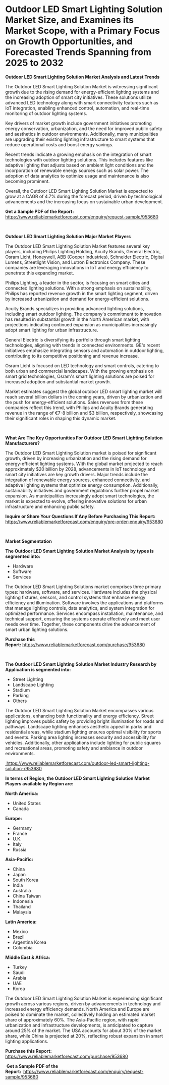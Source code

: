 <p><h1>Outdoor LED Smart Lighting Solution Market Size, and Examines its Market Scope, with a Primary Focus on Growth Opportunities, and Forecasted Trends Spanning from 2025 to 2032</h1></p><p><strong>Outdoor LED Smart Lighting Solution Market Analysis and Latest Trends</strong></p>
<p><p>The Outdoor LED Smart Lighting Solution Market is witnessing significant growth due to the rising demand for energy-efficient lighting systems and the increasing adoption of smart city initiatives. These solutions utilize advanced LED technology along with smart connectivity features such as IoT integration, enabling enhanced control, automation, and real-time monitoring of outdoor lighting systems. </p><p>Key drivers of market growth include government initiatives promoting energy conservation, urbanization, and the need for improved public safety and aesthetics in outdoor environments. Additionally, many municipalities are upgrading their existing lighting infrastructure to smart systems that reduce operational costs and boost energy savings.</p><p>Recent trends indicate a growing emphasis on the integration of smart technologies with outdoor lighting solutions. This includes features like adaptive lighting that adjusts based on ambient light conditions and the incorporation of renewable energy sources such as solar power. The adoption of data analytics to optimize usage and maintenance is also becoming prominent.</p><p>Overall, the Outdoor LED Smart Lighting Solution Market is expected to grow at a CAGR of 4.7% during the forecast period, driven by technological advancements and the increasing focus on sustainable urban development.</p></p>
<p><strong>Get a Sample PDF of the Report:&nbsp;</strong> <a href="https://www.reliablemarketforecast.com/enquiry/request-sample/953680?utm_campaign=3031&utm_medium=2&utm_source=Github&utm_content=ia&utm_term=18042025&utm_id=outdoor-led-smart-lighting-solution">https://www.reliablemarketforecast.com/enquiry/request-sample/953680</a></p>
<p>&nbsp;</p>
<p><strong>Outdoor LED Smart Lighting Solution Major Market Players</strong></p>
<p><p>The Outdoor LED Smart Lighting Solution Market features several key players, including Philips Lighting Holding, Acuity Brands, General Electric, Osram Licht, Honeywell, ABB (Cooper Industries), Schneider Electric, Digital Lumens, Streetlight Vision, and Lutron Electronics Company. These companies are leveraging innovations in IoT and energy efficiency to penetrate this expanding market.</p><p>Philips Lighting, a leader in the sector, is focusing on smart cities and connected lighting solutions. With a strong emphasis on sustainability, Philips has reported revenue growth in the smart lighting segment, driven by increased urbanization and demand for energy-efficient solutions.</p><p>Acuity Brands specializes in providing advanced lighting solutions, including smart outdoor lighting. The company's commitment to innovation has resulted in substantial growth in the North American market, with projections indicating continued expansion as municipalities increasingly adopt smart lighting for urban infrastructure.</p><p>General Electric is diversifying its portfolio through smart lighting technologies, aligning with trends in connected environments. GE's recent initiatives emphasize integrating sensors and automation in outdoor lighting, contributing to its competitive positioning and revenue increase.</p><p>Osram Licht is focused on LED technology and smart controls, catering to both urban and commercial landscapes. With the growing emphasis on smart grid technologies, Osram's smart lighting solutions are poised for increased adoption and substantial market growth.</p><p>Market estimates suggest the global outdoor LED smart lighting market will reach several billion dollars in the coming years, driven by urbanization and the push for energy-efficient solutions. Sales revenues from these companies reflect this trend, with Philips and Acuity Brands generating revenue in the range of €7-8 billion and $3 billion, respectively, showcasing their significant roles in shaping this dynamic market.</p></p>
<p>&nbsp;</p>
<p><strong>What Are The Key Opportunities For Outdoor LED Smart Lighting Solution Manufacturers?</strong></p>
<p><p>The Outdoor LED Smart Lighting Solution market is poised for significant growth, driven by increasing urbanization and the rising demand for energy-efficient lighting systems. With the global market projected to reach approximately $20 billion by 2028, advancements in IoT technology and smart city initiatives are key growth drivers. Major trends include the integration of renewable energy sources, enhanced connectivity, and adaptive lighting systems that optimize energy consumption. Additionally, sustainability initiatives and government regulations further propel market expansion. As municipalities increasingly adopt smart technologies, the market is expected to evolve, offering innovative solutions for urban infrastructure and enhancing public safety.</p></p>
<p><strong>Inquire or Share Your Questions If Any Before Purchasing This Report:</strong> <a href="https://www.reliablemarketforecast.com/enquiry/pre-order-enquiry/953680?utm_campaign=3031&utm_medium=2&utm_source=Github&utm_content=ia&utm_term=18042025&utm_id=outdoor-led-smart-lighting-solution">https://www.reliablemarketforecast.com/enquiry/pre-order-enquiry/953680</a></p>
<p>&nbsp;</p>
<p><strong>Market Segmentation</strong></p>
<p><strong>The Outdoor LED Smart Lighting Solution Market Analysis by types is segmented into:</strong></p>
<p><ul><li>Hardware</li><li>Software</li><li>Services</li></ul></p>
<p><p>The Outdoor LED Smart Lighting Solutions market comprises three primary types: hardware, software, and services. Hardware includes the physical lighting fixtures, sensors, and control systems that enhance energy efficiency and illumination. Software involves the applications and platforms that manage lighting controls, data analytics, and system integration for optimized performance. Services encompass installation, maintenance, and technical support, ensuring the systems operate effectively and meet user needs over time. Together, these components drive the advancement of smart urban lighting solutions.</p></p>
<p><strong>Purchase this Report:&nbsp;</strong><a href="https://www.reliablemarketforecast.com/purchase/953680?utm_campaign=3031&utm_medium=2&utm_source=Github&utm_content=ia&utm_term=18042025&utm_id=outdoor-led-smart-lighting-solution">https://www.reliablemarketforecast.com/purchase/953680</a></p>
<p>&nbsp;</p>
<p><strong>The Outdoor LED Smart Lighting Solution Market Industry Research by Application is segmented into:</strong></p>
<p><ul><li>Street Lighting</li><li>Landscape Lighting</li><li>Stadium</li><li>Parking</li><li>Others</li></ul></p>
<p><p>The Outdoor LED Smart Lighting Solution Market encompasses various applications, enhancing both functionality and energy efficiency. Street lighting improves public safety by providing bright illumination for roads and pathways. Landscape lighting enhances aesthetic appeal in parks and residential areas, while stadium lighting ensures optimal visibility for sports and events. Parking area lighting increases security and accessibility for vehicles. Additionally, other applications include lighting for public squares and recreational areas, promoting safety and ambiance in outdoor environments.</p></p>
<p><a href="https://www.reliablemarketforecast.com/outdoor-led-smart-lighting-solution-r953680?utm_campaign=3031&utm_medium=2&utm_source=Github&utm_content=ia&utm_term=18042025&utm_id=outdoor-led-smart-lighting-solution">&nbsp;https://www.reliablemarketforecast.com/outdoor-led-smart-lighting-solution-r953680</a></p>
<p><strong>In terms of Region, the Outdoor LED Smart Lighting Solution Market Players available by Region are:</strong></p>
<p>
    <p> <strong> North America: </strong>
        <ul>
            <li>United States</li>
            <li>Canada</li>
        </ul>
        </p> 
    <p> <strong> Europe: </strong>
        <ul>
            <li>Germany</li>
            <li>France</li>
            <li>U.K.</li>
            <li>Italy</li>
            <li>Russia</li>
        </ul>
        </p> 
    <p> <strong> Asia-Pacific: </strong>
        <ul>
            <li>China</li>
            <li>Japan</li>
            <li>South Korea</li>
            <li>India</li>
            <li>Australia</li>
            <li>China Taiwan</li>
            <li>Indonesia</li>
            <li>Thailand</li>
            <li>Malaysia</li>
        </ul>
        </p> 
    <p> <strong> Latin America: </strong>
        <ul>
            <li>Mexico</li>
            <li>Brazil</li>
            <li>Argentina Korea</li>
            <li>Colombia</li>
        </ul>
        </p> 
    <p> <strong> Middle East & Africa: </strong>
        <ul>
            <li>Turkey</li>
            <li>Saudi</li>
            <li>Arabia</li>
            <li>UAE</li>
            <li>Korea</li>
        </ul>
    </p>
    </p>
<p><p>The Outdoor LED Smart Lighting Solution Market is experiencing significant growth across various regions, driven by advancements in technology and increased energy efficiency demands. North America and Europe are poised to dominate the market, collectively holding an estimated market share of approximately 60%. The Asia-Pacific region, with rapid urbanization and infrastructure developments, is anticipated to capture around 25% of the market. The USA accounts for about 30% of the market share, while China is projected at 20%, reflecting robust expansion in smart lighting applications.</p></p>
<p><strong>Purchase this Report: </strong><a href="https://www.reliablemarketforecast.com/purchase/953680?utm_campaign=3031&utm_medium=2&utm_source=Github&utm_content=ia&utm_term=18042025&utm_id=outdoor-led-smart-lighting-solution">https://www.reliablemarketforecast.com/purchase/953680</a></p>
<p>&nbsp;<strong>Get a Sample PDF of the Report:&nbsp;&nbsp;</strong><a href="https://www.reliablemarketforecast.com/enquiry/request-sample/953680?utm_campaign=3031&utm_medium=2&utm_source=Github&utm_content=ia&utm_term=18042025&utm_id=outdoor-led-smart-lighting-solution">https://www.reliablemarketforecast.com/enquiry/request-sample/953680</a></p>
<p><strong></strong></p>
<p><p></p><p></p><p></p></p>